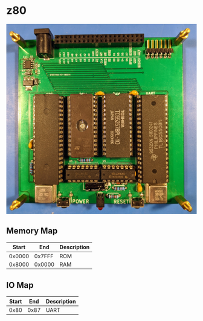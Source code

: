 # z80

![z80](z80.jpg)

## Memory Map

| Start | End | Description |
| --- | --- | --- |
| 0x0000 | 0x7FFF | ROM |
| 0x8000 | 0x0000 | RAM |

## IO Map

| Start | End | Description |
| --- | --- | --- |
| 0x80 | 0x87 | UART |
